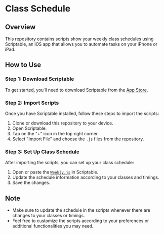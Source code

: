 # Class Schedule

## Overview

This repository contains scripts show your weekly class schedules using Scriptable, an iOS app that allows you to automate tasks on your iPhone or iPad.

## How to Use

### Step 1: Download Scriptable

To get started, you'll need to download Scriptable from the [App Store](https://apps.apple.com/tw/app/scriptable/id1405459188?l=en-GB).

### Step 2: Import Scripts

Once you have Scriptable installed, follow these steps to import the scripts:

1. Clone or download this repository to your device.
2. Open Scriptable.
3. Tap on the "+" icon in the top right corner.
4. Select "Import File" and choose the `.js` files from the repository.

### Step 3: Set Up Class Schedule

After importing the scripts, you can set up your class schedule:

1. Open or paste the [`Weekly.js`](https://github.com/Galile-Vincent/ClassSchedule/blob/main/Weekly.js) in Scriptable.
2. Update the schedule information according to your classes and timings.
3. Save the changes.

## Note

- Make sure to update the schedule in the scripts whenever there are changes to your classes or timings.
- Feel free to customize the scripts according to your preferences or additional functionalities you may need.

